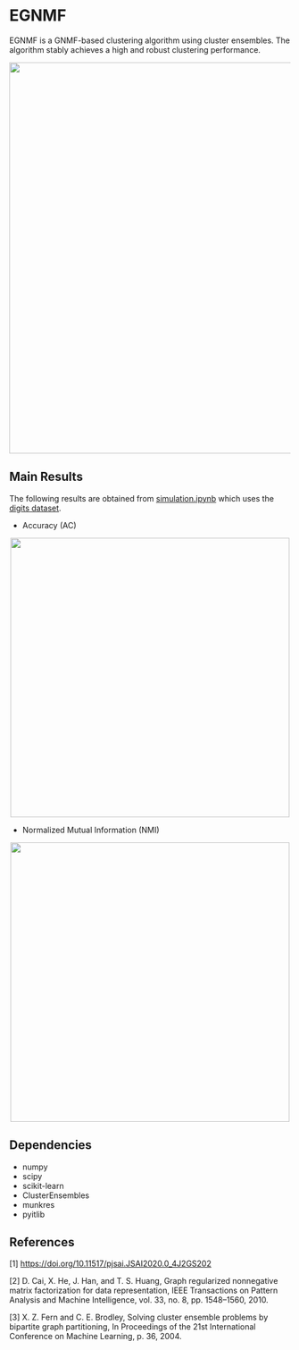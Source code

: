 # EGNMF

EGNMF is a GNMF-based clustering algorithm using cluster ensembles. The algorithm stably achieves a high and robust clustering performance. 

<p align="center">
  <img width="700" src="https://user-images.githubusercontent.com/60049342/111096596-42a12880-8583-11eb-9315-eb74187ae377.png">
</p>

Main Results
------------

The following results are obtained from [simulation.ipynb](https://github.com/tsano430/egnmf/blob/master/simulation.ipynb) which uses the [digits dataset](https://scikit-learn.org/stable/modules/generated/sklearn.datasets.load_digits.html). 

- Accuracy (AC)

<p align="center">
  <img width="500" src="https://user-images.githubusercontent.com/60049342/107864344-a1995200-6e9e-11eb-947d-2f7a959d0dd4.png">
</p>

- Normalized Mutual Information (NMI)

<p align="center">
  <img width="500" src="https://user-images.githubusercontent.com/60049342/107864355-c68dc500-6e9e-11eb-8892-b49c82b24b75.png">
</p>

Dependencies
------------

- numpy
- scipy
- scikit-learn
- ClusterEnsembles
- munkres
- pyitlib

References
----------

[1] https://doi.org/10.11517/pjsai.JSAI2020.0_4J2GS202

[2] D. Cai, X. He, J. Han, and T. S. Huang, Graph regularized nonnegative matrix factorization for data representation, IEEE Transactions on Pattern Analysis and Machine Intelligence, vol. 33, no. 8, pp. 1548–1560, 2010.

[3] X. Z. Fern and C. E. Brodley, Solving cluster ensemble problems by bipartite graph partitioning,  In Proceedings of the 21st International Conference on Machine Learning, p. 36, 2004.
